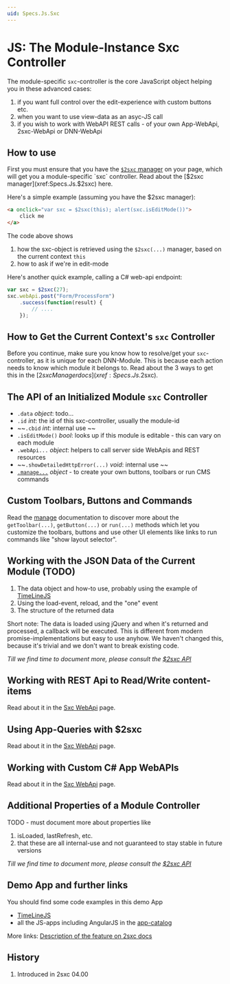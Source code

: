 ```yaml
---
uid: Specs.Js.Sxc
---
```

# JS: The Module-Instance Sxc Controller

The module-specific `sxc`-controller is the core JavaScript object helping you in these advanced cases:  

1. if you want full control over the edit-experience with custom buttons etc. 
1. when you want to use view-data as an asyc-JS call
1. if you wish to work with WebAPI REST calls - of your own App-WebApi, 2sxc-WebApi or DNN-WebApi

## How to use
First you must ensure that you have the [`$2sxc` manager](xref:Specs.Js.$2sxc) on your page, which will get you a module-specific `sxc` controller. Read about the [$2sxc manager](xref:Specs.Js.$2sxc) here. 

Here's a simple example (assuming you have the $2sxc manager):

```HTML
<a onclick="var sxc = $2sxc(this); alert(sxc.isEditMode())">
    click me 
</a>
```

The code above shows

1. how the sxc-object is retrieved using the `$2sxc(...)` manager, based on the current context `this`
2. how to ask if we're in edit-mode

Here's another quick example, calling a C# web-api endpoint: 

```JavaScript
var sxc = $2sxc(27);
sxc.webApi.post("Form/ProcessForm")
    .success(function(result) {
        // ....
    });
```

## How to Get the Current Context's `sxc` Controller
Before you continue, make sure you know how to resolve/get your `sxc`-controller, as it is unique for each DNN-Module. This is because each action needs to know which module it belongs to. Read about the 3 ways to get this in the [$2sxc Manager docs](xref:Specs.Js.$2sxc).


## The API of an Initialized Module `sxc` Controller

* `.data` _object_: todo...
* `.id` _int_: the id of this sxc-controller, usually the module-id
* ~~`.cbid` _int_: internal use ~~
* `.isEditMode()` _bool_: looks up if this module is editable - this can vary on each module
* `.webApi...` _object_: helpers to call server side WebApis and REST resources
* ~~`.showDetailedHttpError(...)` _void_: internal use ~~
* [`.manage...`](xref:Specs.Js.Sxc.Manage) _object_ - to create your own buttons, toolbars or run CMS commands


## Custom Toolbars, Buttons and Commands
Read the [manage](xref:Specs.Js.Sxc.Manage) documentation to discover more about the `getToolbar(...)`, `getButton(...)` or `run(...)` methods which let you customize the toolbars, buttons and use other UI elements like links to run commands like "show layout selector". 





## Working with the JSON Data of the Current Module (TODO)

1. The data object and how-to use, probably using the example of [TimeLineJS](xref:App.TimelineJs)
2. Using the load-event, reload, and the "one" event
3. The structure of the returned data

Short note: The data is loaded using jQuery and when it's returned and processed, a callback will be executed. This is different from modern promise-implementations but easy to use anyhow. We haven't changed this, because it's trivial and we don't want to break existing code. 

_Till we find time to document more, please consult the [$2sxc API](https://github.com/2sic/2sxc-ui/blob/master/src/js-api/2sxc.api/2sxc.api.js)_

## Working with REST Api to Read/Write content-items
Read about it in the [Sxc WebApi](xref:Specs.Js.Sxc.WebApi) page.


## Using App-Queries with $2sxc
Read about it in the [Sxc WebApi](xref:Specs.Js.Sxc.WebApi) page.


## Working with Custom C# App WebAPIs
Read about it in the [Sxc WebApi](xref:Specs.Js.Sxc.WebApi) page.



## Additional Properties of a Module Controller

TODO - must document more about properties like

1. isLoaded, lastRefresh, etc.
2. that these are all internal-use and not guaranteed to stay stable in future versions

_Till we find time to document more, please consult the [$2sxc API](https://github.com/2sic/2sxc-ui/blob/master/src/js-api/2sxc.api/2sxc.api.js)_


## Demo App and further links

You should find some code examples in this demo App
* [TimeLineJS](xref:App.TimelineJs)
* all the JS-apps including AngularJS in the [app-catalog](xref:AppsCatalog)

More links: [Description of the feature on 2sxc docs](http://2sxc.org/en/Docs-Manuals/Feature/feature/2683)

## History

1. Introduced in 2sxc 04.00

